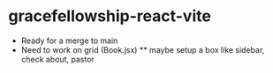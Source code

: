 # gracefellowship-react-vite 

* Ready for a merge to main
* Need to work on grid (Book.jsx)
** maybe setup a box like sidebar, check about, pastor 
